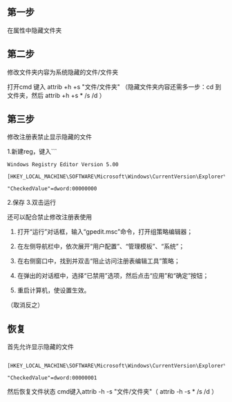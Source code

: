 ## 第一步
在属性中隐藏文件夹

## 第二步
修改文件夹内容为系统隐藏的文件/文件夹

打开cmd
键入 attrib +h +s "文件/文件夹" 
（隐藏文件夹内容还需多一步：cd 到文件夹，然后 attrib +h +s * /s /d ）


## 第三步
修改注册表禁止显示隐藏的文件

1.新建reg，键入```
```
Windows Registry Editor Version 5.00

[HKEY_LOCAL_MACHINE\SOFTWARE\Microsoft\Windows\CurrentVersion\Explorer\Advanced\Folder\Hidden\SHOWALL]

"CheckedValue"=dword:00000000
```
2.保存
3.双击运行

还可以配合禁止修改注册表使用

1. 打开“运行”对话框，输入“gpedit.msc”命令，打开组策略编辑器；
    
2. 在左侧导航栏中，依次展开“用户配置”、“管理模板”、“系统”；
    
3. 在右侧窗口中，找到并双击“阻止访问注册表编辑工具”策略；
    
4. 在弹出的对话框中，选择“已禁用”选项，然后点击“应用”和“确定”按钮；
    
5. 重启计算机，使设置生效。

 （取消反之）

## 恢复
首先允许显示隐藏的文件
```Windows Registry Editor Version 5.00

[HKEY_LOCAL_MACHINE\SOFTWARE\Microsoft\Windows\CurrentVersion\Explorer\Advanced\Folder\Hidden\SHOWALL]

"CheckedValue"=dword:00000001
```
然后恢复文件状态
cmd键入attrib -h -s "文件/文件夹"（ attrib -h -s * /s /d ）